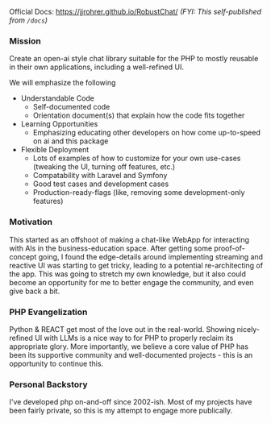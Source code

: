 Official Docs: https://jjrohrer.github.io/RobustChat/
 _(FYI: This self-published from `/docs`)_


### Mission
Create an open-ai style chat library suitable for the PHP to mostly reusable in their own applications, including a well-refined UI.

We will emphasize the following
* Understandable Code
    * Self-documented code
    * Orientation document(s) that explain how the code fits together
* Learning Opportunities
    * Emphasizing educating other developers on how come up-to-speed on ai and this package
* Flexible Deployment
    * Lots of examples of how to customize for your own use-cases (tweaking the UI, turning off features, etc.)
    * Compatability with Laravel and Symfony
    * Good test cases and development cases
    * Production-ready-flags (like, removing some development-only features)


### Motivation
This started as an offshoot of making a chat-like WebApp for interacting with AIs in the business-education space. After getting some proof-of-concept going, I found the edge-details around implementing streaming and reactive UI was starting to get tricky, leading to a potential re-architecting of the app. This was going to stretch my own knowledge, but it also could become an opportunity for me to better engage the community, and even give back a bit.

### PHP Evangelization
Python & REACT get most of the love out in the real-world. Showing nicely-refined UI with LLMs is a nice way to for PHP to properly reclaim its appropriate glory. More importantly, we believe a core value of PHP has been its supportive community and well-documented projects - this is an opportunity to continue this.

### Personal Backstory
I've developed php on-and-off since 2002-ish. Most of my projects have been fairly private, so this is my attempt to engage more publically.